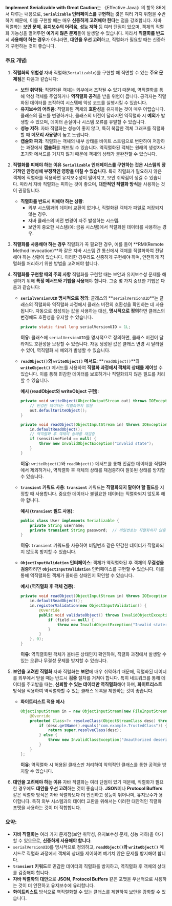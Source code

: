 **Implement Serializable with Great Caution**는 《Effective Java》의 항목 86에서 다루는 내용으로, **`Serializable` 인터페이스를 구현하는 것**은 여러 가지 위험을 수반하기 때문에, 이를 구현할 때는 매우 **신중하게 고려해야 한다**는 점을 강조합니다. 자바 직렬화는 **보안 문제**, **유지보수의 어려움**, **성능 저하** 등 여러 단점이 있으며, 객체의 직렬화 가능성을 열어두면 **예기치 않은 문제**들이 발생할 수 있습니다. 따라서 **직렬화를 반드시 사용해야 하는 경우**가 아니라면, **대안을 우선 고려**하고, 직렬화가 필요할 때는 신중하게 구현하는 것이 좋습니다.

### 주요 개념:

1. **직렬화의 위험성**
   자바 직렬화(`Serializable`)를 구현할 때 직면할 수 있는 **주요 문제점**은 다음과 같습니다:
   - **보안 취약점**: 직렬화된 객체는 외부에서 조작될 수 있기 때문에, 역직렬화를 통해 악성 객체를 주입하거나 **역직렬화 공격**을 받을 위험이 큽니다. 공격자는 직렬화된 데이터를 조작하여 시스템에 악성 코드를 실행시킬 수 있습니다.
   - **유지보수의 어려움**: 직렬화된 객체의 **호환성**을 유지하는 것이 매우 어렵습니다. 클래스의 필드를 변경하거나, 클래스의 버전이 달라지면 역직렬화 시 **예외**가 발생할 수 있으며, 데이터 손실이나 시스템 오류를 유발할 수 있습니다.
   - **성능 저하**: 자바 직렬화는 성능이 좋지 않고, 특히 복잡한 객체 그래프를 직렬화할 때 **메모리 사용량**이 높고 느립니다.
   - **캡슐화 파괴**: 직렬화는 객체의 내부 상태를 바이트 스트림으로 변환하여 저장하는 과정에서 **캡슐화**를 깨뜨릴 수 있습니다. 역직렬화된 객체는 원래의 생성자나 초기화 메서드를 거치지 않기 때문에 객체의 상태가 불완전할 수 있습니다.

2. **직렬화를 피해야 하는 이유**
   **`Serializable` 인터페이스를 구현하는 것은 시스템의 장기적인 안정성에 부정적인 영향을 미칠 수 있습니다**. 특히 직렬화가 필요하지 않은 객체에 직렬화를 적용하면 유지보수성이 떨어지고, 보안 취약점이 생길 수 있습니다. 따라서 자바 직렬화는 피하는 것이 좋으며, **대안적인 직렬화 방식**을 사용하는 것이 권장됩니다.

   - **직렬화를 반드시 피해야 하는 상황**:
     - 외부 시스템과의 데이터 교환이 없거나, 직렬화된 객체가 파일로 저장되지 않는 경우.
     - 자바 클래스의 버전 변경이 자주 발생하는 시스템.
     - 보안이 중요한 시스템(예: 금융 시스템)에서 직렬화된 데이터를 사용하는 경우.

3. **직렬화를 사용해야 하는 경우**
   직렬화가 꼭 필요한 경우, 예를 들어 **RMI(Remote Method Invocation)**와 같은 자바 시스템 간 통신에서 객체를 직렬화하여 전달해야 하는 상황이 있습니다. 이러한 경우라도 신중하게 구현해야 하며, 안전하게 직렬화를 처리하기 위한 방법을 고려해야 합니다.

4. **직렬화를 구현할 때의 주의 사항**
   직렬화를 구현할 때는 보안과 유지보수성 문제를 해결하기 위해 **특정 메서드와 기법을 사용**해야 합니다. 그중 몇 가지 중요한 기법은 다음과 같습니다:

   - **`serialVersionUID` 명시적으로 정의**: 클래스의 **`serialVersionUID`**는 클래스의 직렬화와 역직렬화 과정에서 클래스 버전의 호환성을 확인하는 데 사용됩니다. 자동으로 생성되는 값을 사용하는 대신, **명시적으로 정의**하면 클래스의 변경에도 호환성을 유지할 수 있습니다.

     ```java
     private static final long serialVersionUID = 1L;
     ```

     **이유**: 클래스에 `serialVersionUID`를 명시적으로 정의하면, 클래스 버전이 달라져도 호환성을 보장할 수 있습니다. 자동 생성된 값은 클래스 변경 시 달라질 수 있어, 역직렬화 시 예외가 발생할 수 있습니다.

   - **`readObject()`와 `writeObject()` 메서드**: **`readObject()`**와 **`writeObject()`** 메서드를 사용하여 **직렬화 과정에서 객체의 상태를 제어**할 수 있습니다. 이를 통해 민감한 데이터를 보호하거나 직렬화되지 않은 필드를 처리할 수 있습니다.

     **예시 (readObject와 writeObject 구현)**:
     ```java
     private void writeObject(ObjectOutputStream out) throws IOException {
         // 민감한 데이터는 직렬화하지 않음
         out.defaultWriteObject();
     }

     private void readObject(ObjectInputStream in) throws IOException, ClassNotFoundException {
         in.defaultReadObject();
         // 역직렬화 후 객체의 상태를 재검증
         if (sensitiveField == null) {
             throw new InvalidObjectException("Invalid state");
         }
     }
     ```

     **이유**: `writeObject()`와 `readObject()` 메서드를 통해 민감한 데이터를 직렬화에서 제외하거나, 역직렬화 후 객체의 상태를 재검증하여 잘못된 상태를 방지할 수 있습니다.

   - **`transient` 키워드 사용**: **`transient`** 키워드는 **직렬화되지 말아야 할 필드**를 지정할 때 사용합니다. 중요한 데이터나 불필요한 데이터는 직렬화되지 않도록 해야 합니다.

     **예시 (`transient` 필드 사용)**:
     ```java
     public class User implements Serializable {
         private String username;
         private transient String password;  // 비밀번호는 직렬화하지 않음
     }
     ```

     **이유**: `transient` 키워드를 사용하여 비밀번호 같은 민감한 데이터가 직렬화되지 않도록 방지할 수 있습니다.

   - **`ObjectInputValidation` 인터페이스**: 객체가 역직렬화된 후 객체의 **무결성을 검증**하려면 **`ObjectInputValidation`** 인터페이스를 구현할 수 있습니다. 이를 통해 역직렬화된 객체가 올바른 상태인지 확인할 수 있습니다.

     **예시 (역직렬화 후 객체 검증)**:
     ```java
     private void readObject(ObjectInputStream in) throws IOException, ClassNotFoundException {
         in.defaultReadObject();
         in.registerValidation(new ObjectInputValidation() {
             @Override
             public void validateObject() throws InvalidObjectException {
                 if (field == null) {
                     throw new InvalidObjectException("Invalid state: field cannot be null");
                 }
             }
         }, 0);
     }
     ```

     **이유**: 역직렬화된 객체가 올바른 상태인지 확인하여, 직렬화 과정에서 발생할 수 있는 오류나 무결성 문제를 방지할 수 있습니다.

5. **보안을 고려한 직렬화**
   자바 직렬화는 **보안**에 매우 취약하기 때문에, 직렬화된 데이터를 외부에서 받을 때는 반드시 **검증** 절차를 거쳐야 합니다. 특히 네트워크를 통해 데이터를 주고받을 때는, **신뢰할 수 있는 데이터만 역직렬화**해야 하며, **화이트리스트** 방식을 적용하여 역직렬화할 수 있는 클래스 목록을 제한하는 것이 좋습니다.

   - **화이트리스트 적용 예시**:
     ```java
     ObjectInputStream in = new ObjectInputStream(new FileInputStream("data.ser")) {
         @Override
         protected Class<?> resolveClass(ObjectStreamClass desc) throws IOException, ClassNotFoundException {
             if (desc.getName().equals("com.example.TrustedClass")) {
                 return super.resolveClass(desc);
             } else {
                 throw new InvalidClassException("Unauthorized deserialization attempt");
             }
         }
     };
     ```

     **이유**: 역직렬화 시 허용된 클래스만 처리하여 악의적인 클래스를 통한 공격을 방지할 수 있습니다.

6. **대안을 고려해야 하는 이유**
   자바 직렬화는 여러 단점이 있기 때문에, 직렬화가 필요한 경우에도 **대안을 우선 고려**하는 것이 좋습니다. **JSON**이나 **Protocol Buffers** 같은 직렬화 방식은 자바 직렬화보다 더 안전하고 성능이 뛰어나며, 유지보수가 용이합니다. 특히 외부 시스템과의 데이터 교환을 위해서는 이러한 대안적인 직렬화 포맷을 사용하는 것이 더 적합합니다.

### 요약:

- **자바 직렬화**는 여러 가지 문제점(보안 취약성, 유지보수성 문제, 성능 저하)을 야기할 수 있으므로, **신중하게 사용해야 합니다**.
- `serialVersionUID`를 명시적으로 정의하고, **`readObject()`와 `writeObject()`** 메서드로 직렬화 과정에서 객체의 상태를 제어하여 예기치 않은 문제를 방지해야 합니다.
- **`transient` 키워드**로 민감한 데이터의 직렬화를 방지하고, 역직렬화 후 객체의 상태를 검증해야 합니다.
- **자바 직렬화의 대안**으로 **JSON**, **Protocol Buffers** 같은 포맷을 우선적으로 사용하는 것이 더 안전하고 유지보수에 유리합니다.
- **화이트리스트** 방식으로 역직렬화할 수 있는 클래스를 제한하여 보안을 강화할 수 있습니다.

